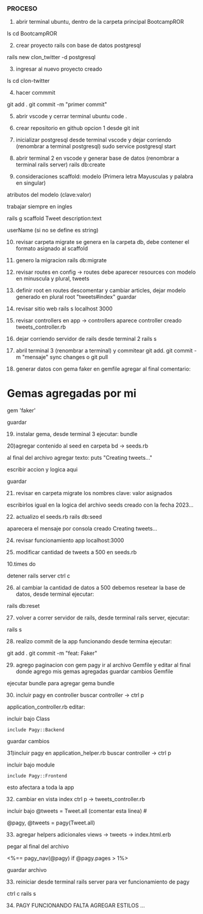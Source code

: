 ### PROCESO
1) abrir terminal ubuntu, dentro de la carpeta principal BootcampROR

ls
cd BootcampROR

2) crear proyecto rails con base de datos postgresql

rails new clon_twitter -d postgresql

3) ingresar al nuevo proyecto creado

ls
cd clon-twitter

4) hacer commmit

git add .
git commit -m "primer commit"

5) abrir vscode y cerrar terminal ubuntu
code .


6) crear repositorio en github
opcion 1 desde git init


7) inicializar postgresql desde terminal vscode y dejar corriendo (renombrar a terminal postgresql)
sudo service postgresql start


8) abrir terminal 2 en vscode y generar base de datos (renombrar a terminal rails server)
rails db:create

9) consideraciones scaffold: 
modelo (Primera letra Mayusculas y palabra en singular)

atributos del modelo (clave:valor)

trabajar siempre en ingles

rails g scaffold Tweet description:text  

userName (si no se define es string)

10) revisar carpeta migrate
se genera en la carpeta db, debe contener el formato asignado al scaffold

11) genero la migracion
rails db:migrate

12) revisar routes
en config -> routes
debe aparecer resources con modelo en minuscula y plural, tweets

13) definir root 
en routes descomentar y cambiar articles, dejar modelo generado en plural
root "tweets#index"
guardar

14) revisar sitio web 
rails s
localhost 3000

15) revisar controllers
en app -> controllers
aparece controller creado
tweets_controller.rb

16) dejar corriendo servidor de rails desde terminal 2
rails s

17) abril terminal 3 (renombrar a terminal) y commitear
git add.
git commit -m "mensaje"
sync changes o git pull

18) generar datos con gema faker
en gemfile agregar al final comentario:

# Gemas agregadas por mi
gem 'faker'

guardar

19) instalar gema, desde terminal 3 ejecutar:
bundle

20)agregar contenido al seed
en carpeta bd -> seeds.rb

al final del archivo agregar texto:
puts "Creating tweets..."

escribir accion y logica aqui

guardar

21) revisar en carpeta migrate los nombres clave: valor asignados

escribirlos igual en la logica del archivo seeds creado con la fecha 2023...

22) actualizo el seeds.rb
rails db:seed

aparecera el mensaje por consola creado
Creating tweets...

24) revisar funcionamiento app
localhost:3000

25) modificar cantidad de tweets a 500
en seeds.rb

10.times do

detener rails server
ctrl c

26) al cambiar la cantidad de datos a 500 debemos resetear la base de datos, desde terminal ejecutar:

rails db:reset

27) volver a correr servidor de rails, desde terminal rails server, ejecutar:

rails s

28) realizo commit de la app funcionando
desde termina ejecutar:

git add .
git commit -m "feat: Faker"

29) agrego paginacion con gem pagy
ir al archivo Gemfile y editar al final donde agrego mis gemas agregadas
guardar cambios Gemfile

ejecutar bundle para agregar gema
bundle

30) incluir pagy en controller
buscar controller -> ctrl p

application_controller.rb editar:

incluir bajo Class

	include Pagy::Backend

guardar cambios

31)incluir pagy en application_helper.rb
buscar controller -> ctrl p

incluir bajo module

	include Pagy::Frontend

esto afectara a toda la app

32) cambiar en vista index
ctrl p -> tweets_controller.rb

incluir bajo @tweets = Tweet.all (comentar esta linea) #

 @pagy, @tweets = pagy(Tweet.all)

33) agregar helpers adicionales
views -> tweets -> index.html.erb

pegar al final del archivo

<%== pagy_nav(@pagy) if @pagy.pages > 1%>

guardar archivo

33) reiniciar desde terminal rails server para ver funcionamiento de pagy

ctrl c
rails s

34) PAGY FUNCIONANDO
FALTA AGREGAR ESTILOS
...

